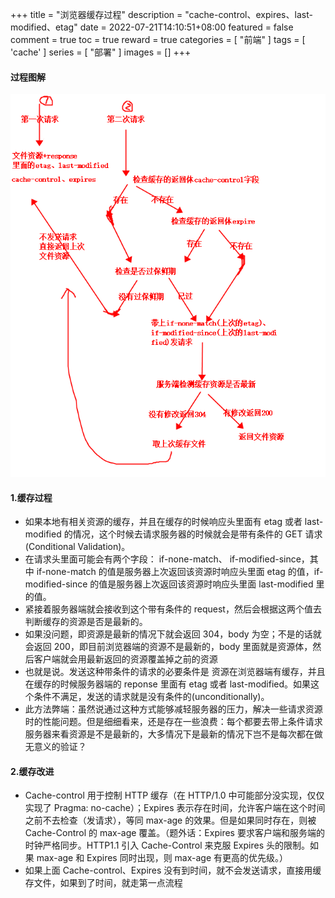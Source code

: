 +++
title = "浏览器缓存过程"
description = "cache-control、expires、last-modified、etag"
date = 2022-07-21T14:10:51+08:00
featured = false
comment = true
toc = true
reward = true
categories = [
  "前端"
]
tags = [
  'cache'
]
series = [
  "部署"
]
images = []
+++

<!--more-->

#### 过程图解

![缓存过程](images/cache.png)

#### 1.缓存过程

- 如果本地有相关资源的缓存，并且在缓存的时候响应头里面有 etag 或者 last-modified 的情况，这个时候去请求服务器的时候就会是带有条件的 GET 请求(Conditional Validation)。
- 在请求头里面可能会有两个字段： if-none-match、 if-modified-since，其中 if-none-match 的值是服务器上次返回该资源时响应头里面 etag 的值，if-modified-since 的值是服务器上次返回该资源时响应头里面 last-modified 里的值。
- 紧接着服务器端就会接收到这个带有条件的 request，然后会根据这两个值去判断缓存的资源是否是最新的。
- 如果没问题，即资源是最新的情况下就会返回 304，body 为空；不是的话就会返回 200，即目前浏览器端的资源不是最新的，body 里面就是资源体，然后客户端就会用最新返回的资源覆盖掉之前的资源
- 也就是说。发送这种带条件的请求的必要条件是 资源在浏览器端有缓存，并且在缓存的时候服务器端的 reponse 里面有 etag 或者 last-modified。如果这个条件不满足，发送的请求就是没有条件的(unconditionally)。
- 此方法弊端：虽然说通过这种方式能够减轻服务器的压力，解决一些请求资源时的性能问题。但是细细看来，还是存在一些浪费：每个都要去带上条件请求服务器来看资源是不是最新的，大多情况下是最新的情况下岂不是每次都在做无意义的验证？

#### 2.缓存改进

- Cache-control 用于控制 HTTP 缓存（在 HTTP/1.0 中可能部分没实现，仅仅实现了 Pragma: no-cache）；Expires 表示存在时间，允许客户端在这个时间之前不去检查（发请求），等同 max-age 的效果。但是如果同时存在，则被 Cache-Control 的 max-age 覆盖。（题外话：Expires 要求客户端和服务端的时钟严格同步。HTTP1.1 引入 Cache-Control 来克服 Expires 头的限制。如果 max-age 和 Expires 同时出现，则 max-age 有更高的优先级。）
- 如果上面 Cache-control、Expires 没有到时间，就不会发送请求，直接用缓存文件，如果到了时间，就走第一点流程
